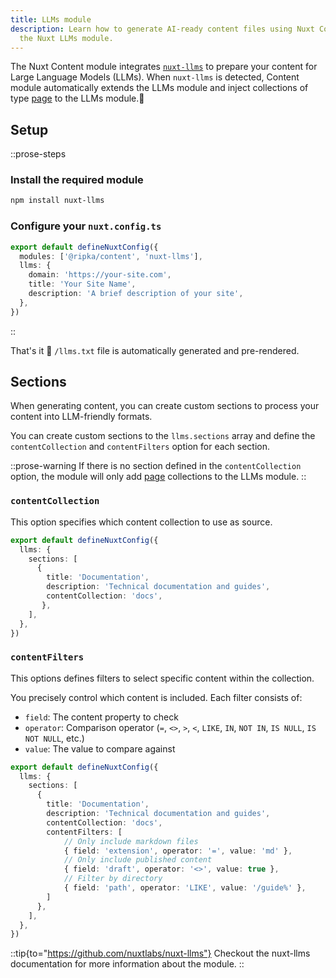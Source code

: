 ```yaml
---
title: LLMs module 
description: Learn how to generate AI-ready content files using Nuxt Content and
  the Nuxt LLMs module.
---
```


The Nuxt Content module integrates [`nuxt-llms`](https://github.com/nuxtlabs/nuxt-llms) to prepare your content for Large Language Models (LLMs). When `nuxt-llms` is detected, Content module automatically extends the LLMs module and inject collections of type [page](https://content.nuxt.com/docs/collections/types#page-type) to the LLMs module.🚀

## Setup

::prose-steps
### Install the required module

```bash [terminal]
npm install nuxt-llms
```

### Configure your `nuxt.config.ts`

```ts [nuxt.config.ts]
export default defineNuxtConfig({
  modules: ['@ripka/content', 'nuxt-llms'],
  llms: {
    domain: 'https://your-site.com',
    title: 'Your Site Name',
    description: 'A brief description of your site',
  },
})
```
::

That's it 🚀 `/llms.txt` file is automatically generated and pre-rendered.

## Sections

When generating content, you can create custom sections to process your content into LLM-friendly formats.

You can create custom sections to the `llms.sections` array and define the `contentCollection` and `contentFilters` option for each section.

::prose-warning
If there is no section defined in the `contentCollection` option, the module will only add [page](https://content.nuxt.com/docs/collections/types#page-type) collections to the LLMs module.
::

### `contentCollection`

This option specifies which content collection to use as source.

```ts [nuxt.config.ts]
export default defineNuxtConfig({
  llms: {
    sections: [
      {
        title: 'Documentation',
        description: 'Technical documentation and guides',
        contentCollection: 'docs',
       },
    ],
  },
})
```

### `contentFilters`

This options defines filters to select specific content within the collection.

You precisely control which content is included. Each filter consists of:

- `field`: The content property to check
- `operator`: Comparison operator (`=`, `<>`, `>`, `<`, `LIKE`, `IN`, `NOT IN`, `IS NULL`, `IS NOT NULL`, etc.)
- `value`: The value to compare against

```ts [nuxt.config.ts]
export default defineNuxtConfig({
  llms: {
    sections: [
      {
        title: 'Documentation',
        description: 'Technical documentation and guides',
        contentCollection: 'docs',
        contentFilters: [
            // Only include markdown files
            { field: 'extension', operator: '=', value: 'md' },
            // Only include published content
            { field: 'draft', operator: '<>', value: true },
            // Filter by directory
            { field: 'path', operator: 'LIKE', value: '/guide%' },
        ]
      },
    ],
  },
})
```

::tip{to="https://github.com/nuxtlabs/nuxt-llms"}
Checkout the nuxt-llms documentation for more information about the module.
::

